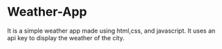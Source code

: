 # Weather-App
It is a simple weather app made using html,css, and javascript. It uses an api key to display the weather of the city.
